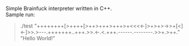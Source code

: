 Simple Brainfuck interpreter written in C++.  
Sample run:  
>./test "++++++++[>++++[>++>+++>+++>+<<<<-]>+>+>->>+[<]<-]>>.>---.+++++++..+++.>>.<-.<.+++.------.--------.>>+.>++."  
"Hello World!"